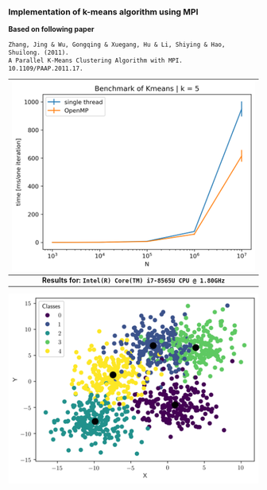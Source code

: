 ### Implementation of k-means algorithm using MPI

**Based on following paper**

    Zhang, Jing & Wu, Gongqing & Xuegang, Hu & Li, Shiying & Hao, Shuilong. (2011).
    A Parallel K-Means Clustering Algorithm with MPI. 10.1109/PAAP.2011.17.

| ![figures/benchmark_lenovo.png](figures/benchmark_lenovo.png) |
| :-----------------------------------------------------------: |
|  **Results for: `Intel(R) Core(TM) i7-8565U CPU @ 1.80GHz`**  |

![example](example_plot.png)
